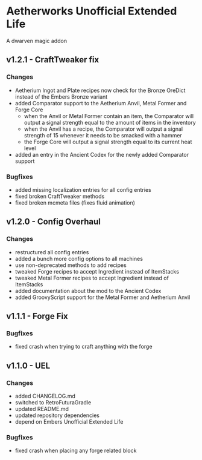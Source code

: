 # Aetherworks Unofficial Extended Life

A dwarven magic addon

## v1.2.1 - CraftTweaker fix
### Changes
- Aetherium Ingot and Plate recipes now check for the Bronze OreDict instead of the Embers Bronze variant
- added Comparator support to the Aetherium Anvil, Metal Former and Forge Core
  - when the Anvil or Metal Former contain an item, the Comparator will output a signal strength equal to the amount of items in the inventory
  - when the Anvil has a recipe, the Comparator will output a signal strength of 15 whenever it needs to be smacked with a hammer
  - the Forge Core will output a signal strength equal to its current heat level
- added an entry in the Ancient Codex for the newly added Comparator support

### Bugfixes
- added missing localization entries for all config entries
- fixed broken CraftTweaker methods
- fixed broken mcmeta files (fixes fluid animation)

## v1.2.0 - Config Overhaul
### Changes
- restructured all config entries
- added a bunch more config options to all machines
- use non-deprecated methods to add recipes
- tweaked Forge recipes to accept Ingredient instead of ItemStacks
- tweaked Metal Former recipes to accept Ingredient instead of ItemStacks
- added documentation about the mod to the Ancient Codex
- added GroovyScript support for the Metal Former and Aetherium Anvil

## v1.1.1 - Forge Fix
### Bugfixes
- fixed crash when trying to craft anything with the forge

## v1.1.0 - UEL
### Changes
- added CHANGELOG.md
- switched to RetroFuturaGradle
- updated README.md
- updated repository dependencies
- depend on Embers Unofficial Extended Life

### Bugfixes
- fixed crash when placing any forge related block